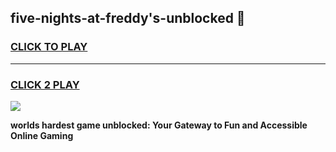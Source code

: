 
## five-nights-at-freddy's-unblocked 👋
<h3>
<a href="https://premium.freeplayer.one?title=five-nights-at-freddy's-unblocked&ref=14F">CLICK TO PLAY</a></h3>
<hr>

<h3>
<a href="https://premium.freeplayer.one?title=five-nights-at-freddy's-unblocked&ref=14F">CLICK 2 PLAY</a>
  
</h3>

<a href="https://premium.freeplayer.one?title=five-nights-at-freddy's-unblocked&ref=12F/"><img src="https://clearcache.store/games.png"></a>


**worlds hardest game unblocked: Your Gateway to Fun and Accessible Online Gaming**
